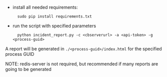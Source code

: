* install all needed requirements:

        sudo pip install requirements.txt

* run the script with specified parameters

        python incident_report.py -c <cbserverurl> -a <api-token> -g <process-guid>

A report will be generated in `./<process-guid>/index.html` for the specified process GUID

NOTE: redis-server is not required, but recommended if many reports are going to be generated
